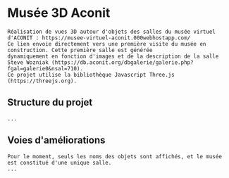 # Musée 3D Aconit
    Réalisation de vues 3D autour d'objets des salles du musée virtuel d'ACONIT : https://musee-virtuel-aconit.000webhostapp.com/
    Ce lien envoie directement vers une première visite du musée en construction. Cette première salle est générée
    dynamiquement en fonction d'images et de la description de la salle Steve Wozniak (https://db.aconit.org/dbgalerie/galerie.php?fgal=galerie0&nsal=710).
    Ce projet utilise la bibliothèque Javascript Three.js (https://threejs.org).

## Structure du projet
    ...

## Voies d'améliorations
    Pour le moment, seuls les noms des objets sont affichés, et le musée est constitué d'une unique salle.
    ...